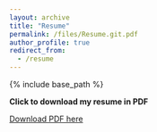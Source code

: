 ```yaml
---
layout: archive
title: "Resume"
permalink: /files/Resume.git.pdf
author_profile: true
redirect_from:
  - /resume
---
```


{% include base_path %}

**Click to download my resume in PDF**

[Download PDF here](http://zixiaof/zixiao.github.io/files/Resume.git.pdf)
